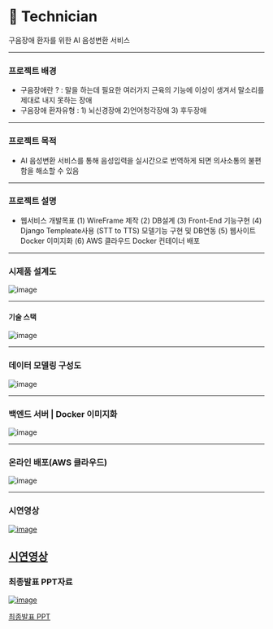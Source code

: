 # 🥛 Technician
구음장애 환자를 위한 AI 음성변환 서비스

---
### 프로젝트 배경
- 구음장애란 ? : 말을 하는데 필요한 여러가지 근육의 기능에 이상이 생겨서 말소리를 제대로 내지 못하는 장애
- 구음장애 환자유형 : 1) 뇌신경장애 2)언어청각장애 3) 후두장애

---
### 프로젝트 목적
- AI 음성변환 서비스를 통해 음성입력을 실시간으로 번역하게 되면 의사소통의 불편함을 해소할 수 있음
  
---
### 프로젝트 설명
- 웹서비스 개발목표
  (1) WireFrame 제작
  (2) DB설계
  (3) Front-End 기능구현
  (4) Django Templeate사용 (STT to TTS) 모델기능 구현 및 DB연동
  (5) 웹사이트 Docker 이미지화
  (6) AWS 클라우드 Docker 컨테이너 배포

---
### 시제품 설계도
![image](https://github.com/Technician-for-AI-Speech-Service/technician/assets/124857002/583079f9-aeb1-43ff-a850-58ff3b2f45e3)


---
#### 기술 스택
![image](https://github.com/Technician-for-AI-Speech-Service/technician/assets/124857002/03e06b6a-a514-4a14-8030-ae992d7caf76)

---
### 데이터 모델링 구성도
![image](https://github.com/Technician-for-AI-Speech-Service/technician/assets/124857002/e1012f7d-733c-4170-a24d-fb6659ff4d95)


---
### 백엔드 서버 | Docker 이미지화
![image](https://github.com/Technician-for-AI-Speech-Service/technician/assets/124857002/72bdb915-00dc-40df-b37c-c61657a5a99c)

---
### 온라인 배포(AWS 클라우드)
![image](https://github.com/Technician-for-AI-Speech-Service/technician/assets/124857002/c1834c0e-dd3b-4f99-88c0-58460618c484)

---
### 시연영상
[![image](https://github.com/Technician-for-AI-Speech-Service/technician/assets/124857002/3e8c489e-57dd-41e8-94e0-ea3b83c1eea2)](https://www.youtube.com/watch?v=XkKwDDD4DMA)

[시연영상](https://www.youtube.com/watch?v=XkKwDDD4DMA)
---
### 최종발표 PPT자료
[![image](https://github.com/Technician-for-AI-Speech-Service/technician/assets/124857002/b84ce570-5666-47d6-b04e-d1051478b824)](https://github.com/Technician-for-AI-Speech-Service/technician/files/15283314/_PPT._.pptx)

[최종발표 PPT](https://github.com/Technician-for-AI-Speech-Service/technician/files/15283314/_PPT._.pptx)
